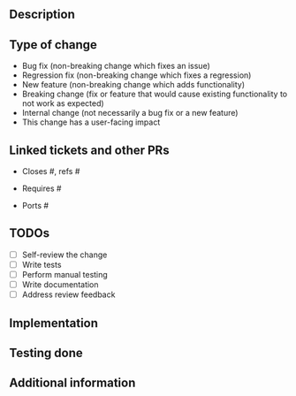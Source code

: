 ## Description
<!--Required. Provide high-level overview of what the change is for.-->

## Type of change
<!--Required. Keep only those that apply.-->

* Bug fix (non-breaking change which fixes an issue)
* Regression fix (non-breaking change which fixes a regression)
* New feature (non-breaking change which adds functionality)
* Breaking change (fix or feature that would cause existing functionality to not work as expected)
* Internal change (not necessarily a bug fix or a new feature)
* This change has a user-facing impact

## Linked tickets and other PRs
<!--Required. Keep only those that apply.-->

<!--This PR addresses the following issues.-->
* Closes #, refs #
<!--This PR depends on the following PRs (e.g. planet, satellite, etc.).-->
* Requires #
<!--This PR is a back-/forward-port of the following PR.-->
* Ports #

## TODOs
<!--Required. Keep only those that apply and check them off as they get completed.-->

- [ ] Self-review the change
- [ ] Write tests
- [ ] Perform manual testing
- [ ] Write documentation
- [ ] Address review feedback

## Implementation
<!--Optional. Add any relevant implementation details that might help the reviewers.-->

## Testing done
<!--Required. Explain what kind of testing these changes underwent.-->

## Additional information
<!--Optional. Anything else that may be relevant.-->

